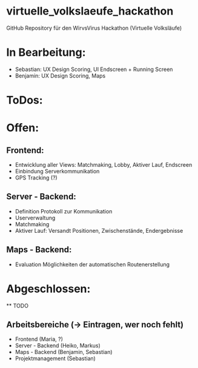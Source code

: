 # virtuelle_volkslaeufe_hackathon
GitHub Repository für den WirvsVirus Hackathon (Virtuelle Volksläufe)

# In Bearbeitung:
* Sebastian: UX Design Scoring, UI Endscreen + Running Screen
* Benjamin: UX Design Scoring, Maps

# ToDos:

# Offen:
## Frontend:
* Entwicklung aller Views: Matchmaking, Lobby, Aktiver Lauf, Endscreen
* Einbindung Serverkommunikation
* GPS Tracking (?)

## Server - Backend:
* Definition Protokoll zur Kommunikation
* Userverwaltung
* Matchmaking
* Aktiver Lauf: Versandt Positionen, Zwischenstände, Endergebnisse

## Maps - Backend:
* Evaluation Möglichkeiten der automatischen Routenerstellung

# Abgeschlossen:
** TODO

## Arbeitsbereiche (-> Eintragen, wer noch fehlt)
* Frontend (Maria, ?)
* Server - Backend (Heiko, Markus)
* Maps - Backend (Benjamin, Sebastian)
* Projektmanagement (Sebastian)
